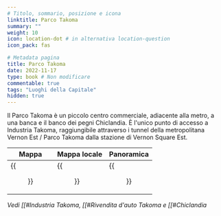 ```yaml
---
# Titolo, sommario, posizione e icona
linktitle: Parco Takoma
summary: ""
weight: 10
icon: location-dot # in alternativa location-question
icon_pack: fas

# Metadata pagina
title: Parco Takoma
date: 2022-11-17
type: book # Non modificare
commentable: true
tags: "Luoghi della Capitale"
hidden: true
---
```




Il Parco Takoma è un piccolo centro commerciale, adiacente alla metro, a una banca e il banco dei pegni Chiclandia. È l'unico punto di accesso a Industria Takoma, raggiungibile attraverso i tunnel della metropolitana Vernon Est / Parco Takoma dalla stazione di Vernon Square Est. 

| Mappa | Mappa locale | Panoramica |
| ----- | ------------ | ---------- |
| {{<figure src="fo3/Takoma_Park_loc.webp">}}  | {{<figure src="fo3/Takoma_Park_map.webp">}}  | {{<figure src="fo3/Takoma_Park.webp">}}  |

*Vedi [[#Industria Takoma, [[#Rivendita d'auto Takoma e [[#Chiclandia*


